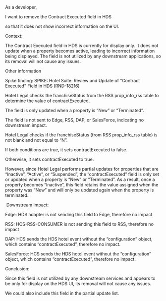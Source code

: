 As a developer, 

I want to remove the Contract Executed field in HDS 

so that it does not show incorrect information on the UI.

Context:

The Contract Executed field in HDS is currently for display only. It does not update when a property becomes active, leading to incorrect information being displayed. The field is not utilized by any downstream applications, so its removal will not cause any issues.

Other information

Spike finding: SPIKE: Hotel Suite: Review and Update of "Contract Executed" Field in HDS (RND-18216)

Hotel Legal checks the franchiseStatus from the RSS prop_info_rss table to determine the value of contractExecuted.

The field is only updated when a property is “New” or “Terminated”.

The field is not sent to Edge, RSS, DAP, or SalesForce, indicating no downstream impact.

Hotel Legal checks if the franchiseStatus (from RSS prop_info_rss table) is not blank and not equal to “N”.

If both conditions are true, it sets contractExecuted to false.

Otherwise, it sets contractExecuted to true.

However, since Hotel Legal performs partial updates for properties that are “Inactive”, “Active”, or “Suspended”, the “contractExecuted” field is only set or updated when a property is “New” or “Terminated”. As a result, once a property becomes “Inactive”, this field retains the value assigned when the property was “New” and will only be updated again when the property is terminated.

 Downstream impact:

Edge: HDS adapter is not sending this field to Edge, therefore no impact

RSS: HCS-RSS-CONSUMER is not sending this field to RSS, therefore no impact

DAP: HCS sends the HDS hotel event without the “configuration” object, which contains “contractExecuted”, therefore no impact.

SalesForce: HCS sends the HDS hotel event without the “configuration” object, which contains “contractExecuted”, therefore no impact.

Conclusion:

Since this field is not utilized by any downstream services and appears to be only for display on the HDS UI, its removal will not cause any issues.

We could also include this field in the partial update list.
